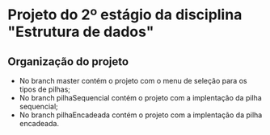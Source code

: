 # Projeto do 2º estágio da disciplina "Estrutura de dados"

## Organização do projeto

- No branch master contém o projeto com o menu de seleção para os tipos de pilhas;
- No branch pilhaSequencial contém o projeto com a implentação da pilha sequencial;
- No branch pilhaEncadeada contém o projeto com a implentação da pilha encadeada.

